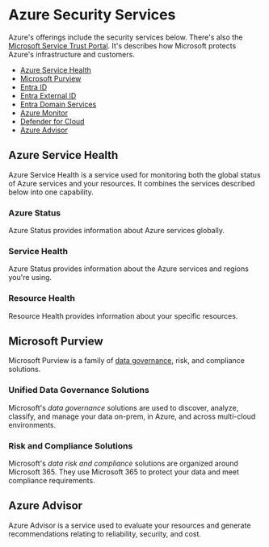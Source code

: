 # Azure Security Services
Azure's offerings include the security services below. There's also the [Microsoft Service Trust Portal](https://servicetrust.microsoft.com). It's describes how Microsoft protects Azure's infrastructure and customers.
* [Azure Service Health](#azure-service-health)
* [Microsoft Purview](#microsoft-purview)
* [Entra ID](entra-id/README.md)
* [Entra External ID](entra-external-id/README.md)
* [Entra Domain Services](entra-domain/README.md)
* [Azure Monitor](monitor/README.md)
* [Defender for Cloud](defender-for-cloud/README.md)
* [Azure Advisor](#azure-advisor)

## Azure Service Health
Azure Service Health is a service used for monitoring both the global status of Azure services and your resources. It combines the services described below into one capability. 

### Azure Status
Azure Status provides information about Azure services globally. 

### Service Health
Azure Status provides information about the Azure services and regions you're using. 

### Resource Health
Resource Health provides information about your specific resources. 

## Microsoft Purview
Microsoft Purview is a family of [data governance](/security/concepts/data-governance/README.md), risk, and compliance solutions. 

### Unified Data Governance Solutions
Microsoft's *data governance* solutions are used to discover, analyze, classify, and manage your data on-prem, in Azure, and across multi-cloud environments. 

### Risk and Compliance Solutions
Microsoft's *data risk and compliance* solutions are organized around Microsoft 365. They use Microsoft 365 to protect your data and meet compliance requirements. 

## Azure Advisor
Azure Advisor is a service used to evaluate your resources and generate recommendations relating to reliability, security, and cost. 